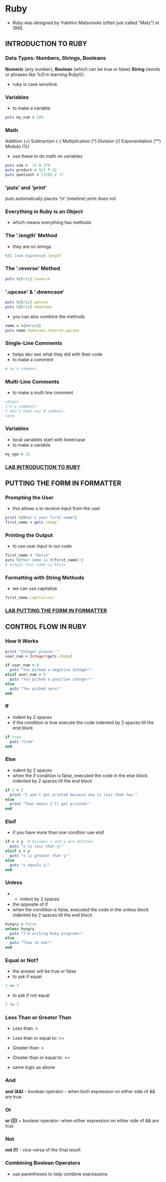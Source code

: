 # Ruby

* Ruby was designed by Yukihiro Matsumoto (often just called “Matz”) in 1995. 

## INTRODUCTION TO RUBY

### Data Types: Numbers, Strings, Booleans

__Numeric__ (any number),
__Boolean__ (which can be true or false)
__String__ (words or phrases like %{I'm learning Ruby!}).

* ruby is case sensitive

### Variables

* to make a variable
```rb
puts my_num = 100
```

### Math

Addition (+)
Subtraction (-)
Multiplication (*)
Division (/)
Exponentiation (**)
Modulo (%)

* use these to do math on variables
```rb
puts sum =  13 + 379
puts product = 923 * 15
puts quotient = 13209 / 17
```
### 'puts' and 'print'

puts automatically places '\n' (newline)
print does not

### Everything in Ruby is an Object

* which means everything has methods

### The '.length' Method

* they are on strings

```rb
%{I love espresso}.length
```

### The '.reverse' Method

```rb
puts %{Eric}.reverse
```

### '.upcase' & '.downcase'


```rb
puts %{Eric}.upcase
puts %{Eric}.downcase
```
* you can also combine the methods

```rb
name = %{Harold}
puts name.downcase.reverse.upcase
```

### Single-Line Comments

* helps dev see what they did with their code
* to make a comment
```rb 
# im a comment
```


### Multi-Line Comments

* to make a multi line comment
```rb
=begin
I'm a comment!
I don't need any # symbols.
=end
```

### Variables

* local variables start with lowercase
* to make a variable
```rb 
my_age = 32
```

### [LAB INTRODUCTION TO RUBY](./vids/Introduction_to_Ruby/README.md)


## PUTTING THE FORM IN FORMATTER

### Prompting the User


* this allows u to receive input from the user
```rb
print %{What's your first name?}
first_name = gets.chomp
```

### Printing the Output
* to use user input in our code  

```rb
first_name = "Kevin"
puts %{Your name is #{first_name}!}
# output Your name is Kevin 
```

### Formatting with String Methods

* we can use capitalize 

```rb 
first_name.capitalize!
```

### [LAB PUTTING THE FORM IN FORMATTER](./vids/Putting_The_Form_In_Formatter/README.md)

## CONTROL FLOW IN RUBY

### How It Works

```rb
print "Integer please: "
user_num = Integer(gets.chomp)

if user_num < 0
  puts "You picked a negative integer!"
elsif user_num > 0
  puts "You picked a positive integer!"
else
  puts "You picked zero!"
end
```


### If
* indent by 2 spaces
* if the condition is true execute the code indented by 2 spaces till the end block

```rb
if true
  puts "true"
end
```

### Else
* indent by 2 spaces
* when the if condition is false, executed the code in the else block indented by 2 spaces till the end block 

```rb
if 1 > 2
  print "I won't get printed because one is less than two."
else
  print "That means I'll get printed!"
end
```


### Elsif
* if you have more than one condtion use elsif
```rb
if x < y  # Assumes x and y are defined
  puts "x is less than y!"
elsif x > y
  puts "x is greater than y!"
else
  puts "x equals y!"
end
```

### Unless 
* * indent by 2 spaces
* the opposite of if
* when the condition is false, executed the code in the unless block indented by 2 spaces till the end block 
```rb
hungry = false
unless hungry
  puts "I'm writing Ruby programs!"
else
  puts "Time to eat!"
end
```

### Equal or Not?
* the answer will be true or false
* to ask  if equal 
```rb
2 == 3 
```

* to ask if not equal 
```rb
2 != 3 
```

### Less Than or Greater Than
* Less than: <
* Less than or equal to: <=
* Greater than: >
* Greater than or equal to: >=

* same logic as above

### And

__and (&&)__ - boolean operator - when both expression on either side of && are true. 


### Or

__or (||)__ = boolean operator- when either expression on either side of && are true 

### Not

__not (!)__ - vice-versa of the final result

### Combining Boolean Operators
* use parentheses to help combine expressions
